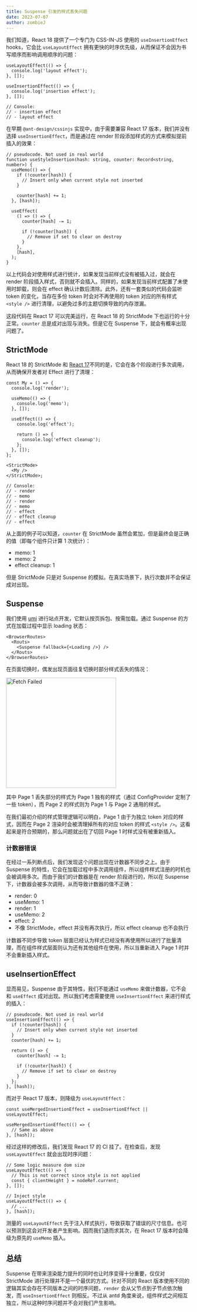 ```yaml
---
title: Suspense 引发的样式丢失问题
date: 2023-07-07
author: zombieJ
---
```


我们知道，React 18 提供了一个专门为 CSS-IN-JS 使用的 `useInsertionEffect` hooks，它会比 `useLayoutEffect` 拥有更快的时序优先级，从而保证不会因为书写顺序而影响调用顺序的问题：

```tsx
useLayoutEffect(() => {
  console.log('layout effect');
}, []);

useInsertionEffect(() => {
  console.log('insertion effect');
}, []);

// Console:
// - insertion effect
// - layout effect
```

在早期 `@ant-design/cssinjs` 实现中，由于需要兼容 React 17 版本，我们并没有选择 `useInsertionEffect`，而是通过在 render 阶段添加样式的方式来模拟提前插入的效果：

```tsx
// pseudocode. Not used in real world
function useStyleInsertion(hash: string, counter: Record<string, number>) {
  useMemo(() => {
    if (!counter[hash]) {
      // Insert only when current style not inserted
    }

    counter[hash] += 1;
  }, [hash]);

  useEffect(
    () => () => {
      counter[hash] -= 1;

      if (!counter[hash]) {
        // Remove if set to clear on destroy
      }
    },
    [hash],
  );
}
```

以上代码会对使用样式进行统计，如果发现当前样式没有被插入过，就会在 render 阶段插入样式，否则就不会插入。同样的，如果发现当前样式配置了未使用时卸载，则会在 effect 确认计数后清除。此外，还有一套类似的代码会监听 token 的变化，当存在多份 token 时会对不再使用的 token 对应的所有样式 `<style />` 进行清理，以避免过多的主题切换导致的内存泄漏。

这段代码在 React 17 可以完美运行，在 React 18 的 StrictMode 下也运行的十分正常。`counter` 总是成对出现与消失。但是它在 Suspense 下，就会有概率出现问题了。

## StrictMode

React 18 的 StrictMode 和 [React 17](https://17.reactjs.org/docs/strict-mode.html)不同的是，它会在各个阶段进行多次调用，从而确保开发者对 Effect 进行了清理：

```tsx
const My = () => {
  console.log('render');

  useMemo(() => {
    console.log('memo');
  }, []);

  useEffect(() => {
    console.log('effect');

    return () => {
      console.log('effect cleanup');
    };
  }, []);
};

<StrictMode>
  <My />
</StrictMode>;

// Console:
// - render
// - memo
// - render
// - memo
// - effect
// - effect cleanup
// - effect
```

从上面的例子可以知道，`counter` 在 StrictMode 虽然会累加，但是最终会是正确的值（即每个组件只计算 1 次统计）：

- memo: 1
- memo: 2
- effect cleanup: 1

但是 StrictMode 只是对 Suspense 的模拟。在真实场景下，执行次数并不会保证成对出现。

## Suspense

我们使用 [umi](https://github.com/umijs/umi) 进行站点开发，它默认按页拆包、按需加载。通过 Suspense 的方式在加载过程中显示 loading 状态：

```tsx
<BrowserRoutes>
  <Routs>
    <Suspense fallback={<Loading />} />
  </Routs>
</BrowserRoutes>
```

在页面切换时，偶发出现页面往复切换时部分样式丢失的情况：

<img width="300" alt="Fetch Failed" src="https://github.com/ant-design/ant-design/assets/5378891/f2bc49ed-9db6-4d7e-a5d3-8db0cda7b640" />

其中 Page 1 丢失部分的样式为 Page 1 独有的样式（通过 ConfigProvider 定制了一些 token），而 Page 2 的样式则为 Page 1 与 Page 2 通用的样式。

在我们最初介绍的样式管理逻辑可以明白，Page 1 由于为独立 token 对应的样式，因而在 Page 2 渲染时会被清理掉所有的对应 token 的样式 `<style />`。这看起来是符合预期的，那么问题就出在了切回 Page 1 时样式没有被重新插入。

### 计数器错误

在经过一系列断点后，我们发现这个问题出现在计数器不同步之上。由于 Suspense 的特性，它会在加载过程中多次调用组件，所以组件样式注册的时机也会被调用多次。而由于我们的计数器是在 render 阶段进行的，所以在 Suspense 下，计数器会被多次调用，从而导致计数器的值不正确：

- render: 0
- useMemo: 1
- render: 1
- useMemo: 2
- effect: 2
- 不像 StrictMode，effect 并没有再次执行，所以 effect cleanup 也不会执行

计数器不同步导致 token 层面已经认为样式已经没有再使用所以进行了批量清理，而在组件样式层面则认为还有其他组件在使用，所以当重新进入 Page 1 时并不会重新插入样式。

## useInsertionEffect

显而易见，Suspense 由于其特性，我们不能通过 `useMemo` 来做计数器，它不会和 `useEffect` 成对出现。所以我们考虑需要使用 `useInsertionEffect` 来进行样式的插入：

```tsx
// pseudocode. Not used in real world
useInsertionEffect(() => {
  if (!counter[hash]) {
    // Insert only when current style not inserted
  }
  counter[hash] += 1;

  return () => {
    counter[hash] -= 1;

    if (!counter[hash]) {
      // Remove if set to clear on destroy
    }
  };
}, [hash]);
```

而对于 React 17 版本，则降级为 `useLayoutEffect`：

```tsx
const useMergedInsertionEffect = useInsertionEffect || useLayoutEffect;

useMergedInsertionEffect(() => {
  // Same as above
}, [hash]);
```

经过这样的修改后，我们发现 React 17 的 CI 挂了。在检查后，发现 `useLayoutEffect` 就会出现时序问题：

```tsx
// Some logic measure dom size
useLayoutEffect(() => {
  // This is not correct since style is not applied
  const { clientHeight } = nodeRef.current;
}, []);

// Inject style
useLayoutEffect(() => {
  // ...
}, [hash]);
```

测量的 `useLayoutEffect` 先于注入样式执行，导致获取了错误的尺寸信息。也可以预测到这会对开发者产生影响。因而我们退而求其次，在 React 17 版本时会降级为原先的 `useMemo` 插入。

## 总结

Suspense 在带来渲染能力提升的同时也让时序变得十分重要，仅仅对 StrictMode 进行处理并不是一个最优的方式。针对不同的 React 版本使用不同的逻辑其实会存在不同版本之间的时序问题，`render` 会从父节点到子节点依次触发，而 `useInsertionEffect` 则相反。不过从 antd 角度来说，组件样式之间相互独立，所以这种时序问题并不会对我们产生影响。
